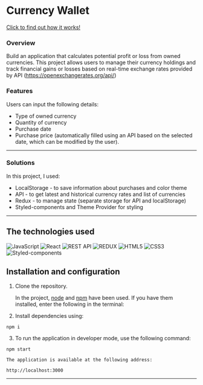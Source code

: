 # Currency Wallet

[Click to find out how it works!](https://sadkowa.github.io/currency-wallet/)

### Overview
Build an application that calculates potential profit or loss from owned currencies. This project allows users to manage their currency holdings and track financial gains or losses based on real-time exchange rates provided by API (https://openexchangerates.org/api/)

### Features

Users can input the following details:
- Type of owned currency
- Quantity of currency
- Purchase date
- Purchase price (automatically filled using an API based on the selected date, which can be modified by the user).


---

### Solutions

In this project, I used:

- LocalStorage - to save information about purchases and color theme
- API - to get latest and historical currency rates and list of currencies 
- Redux - to manage state (separate storage for API and localStorage)
- Styled-components and Theme Provider for styling


---

## The technologies used

![JavaScript](https://img.shields.io/badge/JavaScript-323330?style=for-the-badge&logo=javascript&logoColor=F7DF1E)
![React](https://img.shields.io/badge/React-20232A?style=for-the-badge&logo=react&logoColor=61DAFB)
![REST API](https://img.shields.io/badge/REST%20API-4f736d?style=for-the-badge&logoColor=white)
![REDUX](https://img.shields.io/badge/Redux-%23764ABC?style=for-the-badge&logo=redux)
![HTML5](https://img.shields.io/badge/HTML5-E34F26?style=for-the-badge&logo=html5&logoColor=white)
![CSS3](https://img.shields.io/badge/CSS3-1572B6?style=for-the-badge&logo=css3&logoColor=white)
![Styled-components](https://img.shields.io/badge/styled_components-%23DB7093?style=for-the-badge&logo=styled-components&logoColor=white)


## Installation and configuration

1. Clone the repository.

    In the project, [node](https://nodejs.org/en/) and [npm](https://www.npmjs.com/) have been  used. If you have them installed, enter the following in the terminal:

2. Install dependencies using:
````
npm i
````

3. To run the application in developer mode, use the following command:

````
npm start
````

    The application is available at the following address: 

````
http://localhost:3000
`````

---